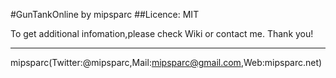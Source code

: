 #GunTankOnline by mipsparc
##Licence: MIT

To get additional infomation,please check Wiki or contact me.
Thank you!

-----
mipsparc(Twitter:@mipsparc,Mail:mipsparc@gmail.com,Web:mipsparc.net)